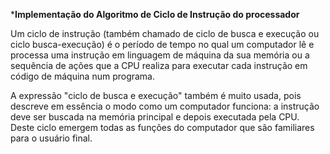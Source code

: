 ***Implementação do Algoritmo de Ciclo de Instrução do processador**

Um ciclo de instrução (também chamado de ciclo de busca e execução ou ciclo busca-execução) é o período de tempo no qual um computador lê e processa uma instrução em linguagem de máquina da sua memória ou a sequência de ações que a CPU realiza para executar cada instrução em código de máquina num programa.

A expressão "ciclo de busca e execução" também é muito usada, pois descreve em essência o modo como um computador funciona: a instrução deve ser buscada na memória principal e depois executada pela CPU. Deste ciclo emergem todas as funções do computador que são familiares para o usuário final. 